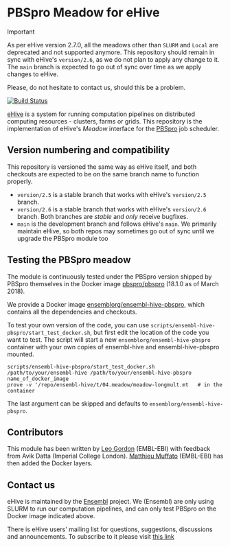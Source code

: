 
PBSpro Meadow for eHive
=======================

> [!IMPORTANT]  
> As per eHive version 2.7.0, all the meadows other than `SLURM` and `Local` are deprecated and not supported anymore.
> This repository should remain in sync with eHive's `version/2.6`, as we do not plan to apply any change to it.
> The `main` branch is expected to go out of sync over time as we apply changes to eHive.
>
> Please, do not hesitate to contact us, should this be a problem.

[![Build Status](https://travis-ci.org/Ensembl/ensembl-hive-pbspro.svg?branch=version/2.6)](https://travis-ci.org/Ensembl/ensembl-hive-pbspro)

[eHive](https://github.com/Ensembl/ensembl-hive) is a system for running computation pipelines on distributed computing resources - clusters, farms or grids.
This repository is the implementation of eHive's _Meadow_ interface for the [PBSpro](https://research.cs.wisc.edu/pbspro/) job scheduler.


Version numbering and compatibility
-----------------------------------

This repository is versioned the same way as eHive itself, and both
checkouts are expected to be on the same branch name to function properly.
* `version/2.5` is a stable branch that works with eHive's `version/2.5`
  branch.
* `version/2.6` is a stable branch that works with eHive's `version/2.6`
  branch. Both branches are _stable_ and _only_ receive bugfixes.
* `main` is the development branch and follows eHive's `main`. We
  primarily maintain eHive, so both repos may sometimes go out of sync
  until we upgrade the PBSpro module too


Testing the PBSpro meadow
-------------------------

The module is continuously tested under the PBSpro version shipped by
PBSpro themselves in the Docker image [pbspro/pbspro](https://hub.docker.com/r/pbspro/pbspro/)
(18.1.0 as of March 2018).

We provide a Docker image
[ensemblorg/ensembl-hive-pbspro](https://hub.docker.com/r/ensemblorg/ensembl-hive-pbspro/),
which contains all the dependencies and checkouts.

To test your own version of the code, you can use
`scripts/ensembl-hive-pbspro/start_test_docker.sh`,
but first edit the location of the code you want to test.
The script will start a new ``ensemblorg/ensembl-hive-pbspro`` container with
your own copies of ensembl-hive and ensembl-hive-pbspro mounted.

```
scripts/ensembl-hive-pbspro/start_test_docker.sh /path/to/your/ensembl-hive /path/to/your/ensembl-hive-pbspro name_of_docker_image
prove -v '/repo/ensembl-hive/t/04.meadow/meadow-longmult.mt   # in the container

```

The last argument can be skipped and defaults to `ensemblorg/ensembl-hive-pbspro`.

Contributors
------------

This module has been written by [Leo Gordon](https://github.com/ens-lg4)
(EMBL-EBI) with feedback from Avik Datta (Imperial College London). 
[Matthieu Muffato](https://github.com/muffato) (EMBL-EBI) has then added
the Docker layers.


Contact us
----------

eHive is maintained by the [Ensembl](http://www.ensembl.org/info/about/) project.
We (Ensembl) are only using SLURM to run our computation
pipelines, and can only test PBSpro on the Docker image indicated above.

There is eHive users' mailing list for questions, suggestions, discussions and announcements.
To subscribe to it please visit [this link](http://listserver.ebi.ac.uk/mailman/listinfo/ehive-users)

